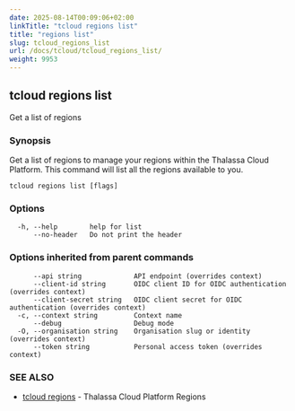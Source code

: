 ```yaml
---
date: 2025-08-14T00:09:06+02:00
linkTitle: "tcloud regions list"
title: "regions list"
slug: tcloud_regions_list
url: /docs/tcloud/tcloud_regions_list/
weight: 9953
---
```

## tcloud regions list

Get a list of regions

### Synopsis

Get a list of regions to manage your regions within the Thalassa Cloud Platform. This command will list all the regions available to you.

```
tcloud regions list [flags]
```

### Options

```
  -h, --help        help for list
      --no-header   Do not print the header
```

### Options inherited from parent commands

```
      --api string             API endpoint (overrides context)
      --client-id string       OIDC client ID for OIDC authentication (overrides context)
      --client-secret string   OIDC client secret for OIDC authentication (overrides context)
  -c, --context string         Context name
      --debug                  Debug mode
  -O, --organisation string    Organisation slug or identity (overrides context)
      --token string           Personal access token (overrides context)
```

### SEE ALSO

* [tcloud regions](/docs/tcloud/tcloud_regions/)	 - Thalassa Cloud Platform Regions

